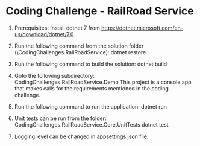 #  Coding Challenge - RailRoad Service

1. Prerequisites:
   Install dotnet 7 from https://dotnet.microsoft.com/en-us/download/dotnet/7.0.

2. Run the following command from the solution folder (\CodingChallenges.RailRoadService):
   dotnet restore

3. Run the following command to build the solution:
    dotnet build

4. Goto the following subdirectory: CodingChallenges.RailRoadService.Demo
   This project is a console app that makes calls for the requirements mentioned in the coding challenge.

5. Run the following command to run the application:
   dotnet run

6. Unit tests can be run from the folder: CodingChallenges.RailRoadService.Core.UnitTests
   dotnet test

7. Logging level can be changed in appsettings.json file.
   


